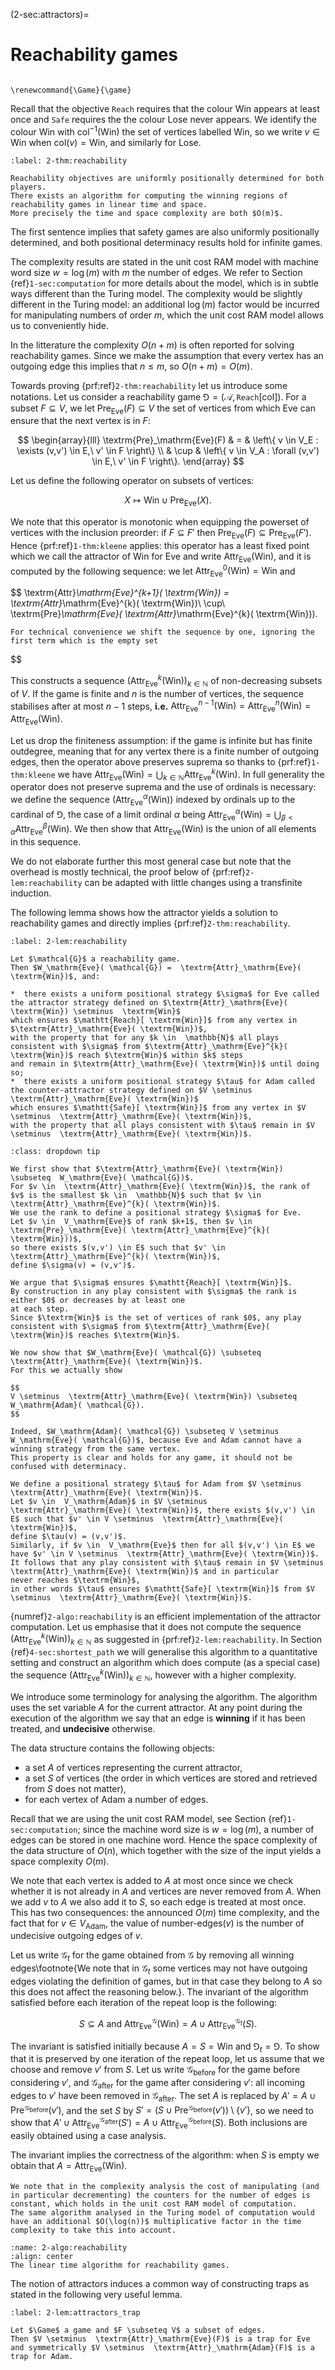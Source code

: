 (2-sec:attractors)=
# Reachability games

```{math}

\renewcommand{\Game}{\game}

```

Recall that the objective $\mathtt{Reach}$ requires that the colour $\textrm{Win}$ appears at least once and 
$\mathtt{Safe}$ requires the the colour $\textrm{Lose}$ never appears.
We identify the colour $\textrm{Win}$ with $\textsf{col}^{-1}( \textrm{Win})$ the set of vertices labelled $\textrm{Win}$,
so we write $v \in  \textrm{Win}$ when $\textsf{col}(v) =  \textrm{Win}$, and similarly for $\textrm{Lose}$.

````{prf:theorem} Positional determinacy and complexity of reachability games
:label: 2-thm:reachability

Reachability objectives are uniformly positionally determined for both players.
There exists an algorithm for computing the winning regions of reachability games in linear time and space.
More precisely the time and space complexity are both $O(m)$.

````

The first sentence implies that safety games are also uniformly positionally determined,
and both positional determinacy results hold for infinite games.

The complexity results are stated in the unit cost RAM model with machine word size $w = \log(m)$ with $m$ the number of edges.
We refer to Section {ref}`1-sec:computation` for more details about the model, which is in subtle ways different than the Turing model.
The complexity would be slightly different in the Turing model: an additional $\log(m)$ factor would be incurred for manipulating numbers of order $m$, which the unit cost RAM model allows us to conveniently hide.

In the litterature the complexity $O(n + m)$ is often reported for solving reachability games.
Since we make the assumption that every vertex has an outgoing edge this implies that $n \le m$, so $O(n + m) = O(m)$.

Towards proving  {prf:ref}`2-thm:reachability` let us introduce some notations.
Let us consider a reachability game $\Game = ( \mathcal{A},  \mathtt{Reach}[ \textsf{col}])$.
For a subset $F \subseteq V$, we let $\textrm{Pre}_\mathrm{Eve}(F) \subseteq V$ the set of vertices from which Eve can ensure 
that the next vertex is in $F$:

$$
\begin{array}{lll}
 \textrm{Pre}_\mathrm{Eve}(F) & = &  \left\{ v \in V_E : \exists (v,v') \in E,\ v' \in F \right\} \\
        & \cup &  \left\{ v \in V_A : \forall (v,v') \in E,\ v' \in F \right\}.
\end{array}
$$

Let us define the following operator on subsets of vertices:

$$
X \mapsto  \textrm{Win} \cup  \textrm{Pre}_\mathrm{Eve}(X).
$$

We note that this operator is monotonic when equipping the powerset of vertices with the inclusion preorder:
if $F \subseteq F'$ then $\textrm{Pre}_\mathrm{Eve}(F) \subseteq  \textrm{Pre}_\mathrm{Eve}(F')$.
Hence  {prf:ref}`1-thm:kleene` applies: this operator has a least fixed point 
which we call the attractor of $\textrm{Win}$ for Eve and write $\textrm{Attr}_\mathrm{Eve}( \textrm{Win})$,
and it is computed by the following sequence: we let $\textrm{Attr}_\mathrm{Eve}^0( \textrm{Win}) =  \textrm{Win}$ and

$$
 \textrm{Attr}_\mathrm{Eve}^{k+1}( \textrm{Win}) =  \textrm{Attr}_\mathrm{Eve}^{k}( \textrm{Win})\ \cup\  \textrm{Pre}_\mathrm{Eve}( \textrm{Attr}_\mathrm{Eve}^{k}( \textrm{Win})).

```{margin}
For technical convenience we shift the sequence by one, ignoring the first term which is the empty set
```

$$

This constructs a sequence $( \textrm{Attr}_\mathrm{Eve}^{k}( \textrm{Win}))_{k \in  \mathbb{N}}$ of non-decreasing subsets of $V$.
If the game is finite and $n$ is the number of vertices, 
the sequence stabilises after at most $n-1$ steps, **i.e.** $\textrm{Attr}_\mathrm{Eve}^{n-1}( \textrm{Win}) =  \textrm{Attr}_\mathrm{Eve}^{n}( \textrm{Win}) =  \textrm{Attr}_\mathrm{Eve}( \textrm{Win})$.

Let us drop the finiteness assumption: if the game is infinite but has finite outdegree, meaning that for any vertex there is a finite number of outgoing edges, then the operator above preserves suprema so thanks to  {prf:ref}`1-thm:kleene` 
we have $\textrm{Attr}_\mathrm{Eve}( \textrm{Win}) = \bigcup_{k \in  \mathbb{N}}  \textrm{Attr}_\mathrm{Eve}^k( \textrm{Win})$.
In full generality the operator does not preserve suprema and the use of ordinals is necessary:
we define the sequence $( \textrm{Attr}_\mathrm{Eve}^{\alpha}( \textrm{Win}))$ indexed by ordinals up to the cardinal of $\Game$,
the case of a limit ordinal $\alpha$ being $\textrm{Attr}_\mathrm{Eve}^{\alpha}( \textrm{Win}) = \bigcup_{\beta < \alpha}  \textrm{Attr}_\mathrm{Eve}^{\beta}( \textrm{Win})$.
We then show that $\textrm{Attr}_\mathrm{Eve}( \textrm{Win})$ is the union of all elements in this sequence.

We do not elaborate further this most general case but note that the overhead is mostly technical, the proof below of  {prf:ref}`2-lem:reachability` can be adapted with little changes using a transfinite induction.

The following lemma shows how the attractor yields a solution to reachability games and directly implies  {prf:ref}`2-thm:reachability`.

````{prf:lemma} Characterisation of the winning region of reachability games using attractors
:label: 2-lem:reachability

Let $\mathcal{G}$ a reachability game.
Then $W_\mathrm{Eve}( \mathcal{G}) =  \textrm{Attr}_\mathrm{Eve}( \textrm{Win})$, and:

*  there exists a uniform positional strategy $\sigma$ for Eve called the attractor strategy defined on $\textrm{Attr}_\mathrm{Eve}( \textrm{Win}) \setminus  \textrm{Win}$
which ensures $\mathtt{Reach}[ \textrm{Win}]$ from any vertex in $\textrm{Attr}_\mathrm{Eve}( \textrm{Win})$, 
with the property that for any $k \in  \mathbb{N}$ all plays consistent with $\sigma$ from $\textrm{Attr}_\mathrm{Eve}^{k}( \textrm{Win})$ reach $\textrm{Win}$ within $k$ steps 
and remain in $\textrm{Attr}_\mathrm{Eve}( \textrm{Win})$ until doing so;
*  there exists a uniform positional strategy $\tau$ for Adam called the counter-attractor strategy defined on $V \setminus  \textrm{Attr}_\mathrm{Eve}( \textrm{Win})$
which ensures $\mathtt{Safe}[ \textrm{Win}]$ from any vertex in $V \setminus  \textrm{Attr}_\mathrm{Eve}( \textrm{Win})$,
with the property that all plays consistent with $\tau$ remain in $V \setminus  \textrm{Attr}_\mathrm{Eve}( \textrm{Win})$.

````

````{admonition} Proof
:class: dropdown tip

We first show that $\textrm{Attr}_\mathrm{Eve}( \textrm{Win}) \subseteq  W_\mathrm{Eve}( \mathcal{G})$. 
For $v \in  \textrm{Attr}_\mathrm{Eve}( \textrm{Win})$, the rank of $v$ is the smallest $k \in  \mathbb{N}$ such that $v \in  \textrm{Attr}_\mathrm{Eve}^{k}( \textrm{Win})$. 
We use the rank to define a positional strategy $\sigma$ for Eve.
Let $v \in  V_\mathrm{Eve}$ of rank $k+1$, then $v \in  \textrm{Pre}_\mathrm{Eve}( \textrm{Attr}_\mathrm{Eve}^{k}( \textrm{Win}))$, 
so there exists $(v,v') \in E$ such that $v' \in  \textrm{Attr}_\mathrm{Eve}^{k}( \textrm{Win})$, 
define $\sigma(v) = (v,v')$.

We argue that $\sigma$ ensures $\mathtt{Reach}[ \textrm{Win}]$.
By construction in any play consistent with $\sigma$ the rank is either $0$ or decreases by at least one
at each step.
Since $\textrm{Win}$ is the set of vertices of rank $0$, any play consistent with $\sigma$ from $\textrm{Attr}_\mathrm{Eve}( \textrm{Win})$ reaches $\textrm{Win}$.

We now show that $W_\mathrm{Eve}( \mathcal{G}) \subseteq  \textrm{Attr}_\mathrm{Eve}( \textrm{Win})$.
For this we actually show

$$
V \setminus  \textrm{Attr}_\mathrm{Eve}( \textrm{Win}) \subseteq  W_\mathrm{Adam}( \mathcal{G}).
$$

Indeed, $W_\mathrm{Adam}( \mathcal{G}) \subseteq V \setminus  W_\mathrm{Eve}( \mathcal{G})$, because Eve and Adam cannot have a winning strategy from the same vertex.
This property is clear and holds for any game, it should not be confused with determinacy.

We define a positional strategy $\tau$ for Adam from $V \setminus  \textrm{Attr}_\mathrm{Eve}( \textrm{Win})$.
Let $v \in  V_\mathrm{Adam}$ in $V \setminus  \textrm{Attr}_\mathrm{Eve}( \textrm{Win})$, there exists $(v,v') \in E$ such that $v' \in V \setminus  \textrm{Attr}_\mathrm{Eve}( \textrm{Win})$, 
define $\tau(v) = (v,v')$.
Similarly, if $v \in  V_\mathrm{Eve}$ then for all $(v,v') \in E$ we have $v' \in V \setminus  \textrm{Attr}_\mathrm{Eve}( \textrm{Win})$.
It follows that any play consistent with $\tau$ remain in $V \setminus  \textrm{Attr}_\mathrm{Eve}( \textrm{Win})$ and in particular
never reaches $\textrm{Win}$,
in other words $\tau$ ensures $\mathtt{Safe}[ \textrm{Win}]$ from $V \setminus  \textrm{Attr}_\mathrm{Eve}( \textrm{Win})$.

````

{numref}`2-algo:reachability` is an efficient implementation of the attractor computation.
Let us emphasise that it does not compute the sequence $( \textrm{Attr}_\mathrm{Eve}^k( \textrm{Win}))_{k \in  \mathbb{N}}$ as suggested in  {prf:ref}`2-lem:reachability`.
In Section {ref}`4-sec:shortest_path` we will generalise this algorithm to a quantitative setting 
and construct an algorithm which does compute (as a special case) the sequence $( \textrm{Attr}_\mathrm{Eve}^k( \textrm{Win}))_{k \in  \mathbb{N}}$,
however with a higher complexity.

We introduce some terminology for analysing the algorithm.
The algorithm uses the set variable $A$ for the current attractor.
At any point during the execution of the algorithm we say that an edge is **winning** if it has been treated, and **undecisive** otherwise.

The data structure contains the following objects:

*  a set $A$ of vertices representing the current attractor,
*  a set $S$ of vertices (the order in which vertices are stored and retrieved from $S$ does not matter),
*  for each vertex of Adam a number of edges.

Recall that we are using the unit cost RAM model, see Section {ref}`1-sec:computation`; 
since the machine word size is $w = \log(m)$, a number of edges can be stored in one machine word.
Hence the space complexity of the data structure of $O(n)$,
which together with the size of the input yields a space complexity $O(m)$.

We note that each vertex is added to $A$ at most once since we check whether it is not already in $A$ and vertices are never removed from $A$.
When we add $v$ to $A$ we also add it to $S$, so each edge is treated at most once. 
This has two consequences: the announced $O(m)$ time complexity, and the fact that for $v \in  V_\mathrm{Adam}$,
the value of $\text{number}$-$\text{edges}(v)$ is the number of undecisive outgoing edges of $v$.

Let us write $\mathcal{G}_t$ for the game obtained from $\mathcal{G}$ by removing all winning edges\footnote{We note that in $\mathcal{G}_t$ some vertices may not have outgoing edges violating the definition of games, but in that case they belong to $A$
so this does not affect the reasoning below.}.
The invariant of the algorithm satisfied before each iteration of the repeat loop is the following:

$$
S \subseteq A \text{ and }  \textrm{Attr}_\mathrm{Eve}^ \mathcal{G}( \textrm{Win}) = A \cup  \textrm{Attr}_\mathrm{Eve}^{ \mathcal{G}_t}(S).
$$

The invariant is satisfied initially because $A = S =  \textrm{Win}$ and $\Game_t = \Game$.
To show that it is preserved by one iteration of the repeat loop, let us assume that we choose and remove $v'$ from $S$.
Let us write $\mathcal{G}_{\text{before}}$ for the game before considering $v'$, and $\mathcal{G}_{\text{after}}$ for the game after considering $v'$:
all incoming edges to $v'$ have been removed in $\mathcal{G}_{\text{after}}$.
The set $A$ is replaced by $A' = A \cup  \textrm{Pre}^{ \mathcal{G}_{\text{before}}}(v')$, and the set $S$ by 
$S' = (S \cup  \textrm{Pre}^{ \mathcal{G}_{\text{before}}}(v')) \setminus  \left\{ v' \right\}$,
so we need to show that $A' \cup  \textrm{Attr}_\mathrm{Eve}^{ \mathcal{G}_{\text{after}}}(S') = A \cup  \textrm{Attr}_\mathrm{Eve}^{ \mathcal{G}_{\text{before}}}(S)$.
Both inclusions are easily obtained using a case analysis.

The invariant implies the correctness of the algorithm: when $S$ is empty we obtain that $A =  \textrm{Attr}_\mathrm{Eve}( \textrm{Win})$.

````{admonition} Remark 
We note that in the complexity analysis the cost of manipulating (and in particular decrementing) the counters for the number of edges is constant, which holds in the unit cost RAM model of computation.
The same algorithm analysed in the Turing model of computation would have an additional $O(\log(n))$ multiplicative factor in the time complexity to take this into account.

````

```{figure} ./../FigAndAlgos/2-algo:reachability.png
:name: 2-algo:reachability
:align: center
The linear time algorithm for reachability games.
```

The notion of attractors induces a common way of constructing traps as stated in the following very useful lemma.

````{prf:lemma} Attractors induce traps
:label: 2-lem:attractors_trap

Let $\Game$ a game and $F \subseteq V$ a subset of edges.
Then $V \setminus  \textrm{Attr}_\mathrm{Eve}(F)$ is a trap for Eve and symmetrically $V \setminus  \textrm{Attr}_\mathrm{Adam}(F)$ is a trap for Adam.

````


